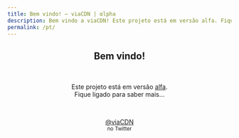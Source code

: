 ```yaml
---
title: Bem vindo! – viaCDN | αlpha
description: Bem vindo a viaCDN! Este projeto está em versão alfa. Fique ligado para saber mais...
permalink: /pt/
---
```


<center>
<h2>Bem vindo!</h2>
<br/>
<p>Este projeto está em versão <a href="https://pt.wikipedia.org/wiki/Ciclo_de_vida_de_libera%C3%A7%C3%A3o_de_software#Alfa" target="_blank">alfa</a>. <br/>Fique ligado para saber mais...</p>
<br/>
<p><a href="https://twitter.com/viaCDN" target="_blank">@viaCDN</a> <br/><small>no Twitter</small></p>
<br/>
<br/>
</center>
